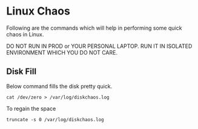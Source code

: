 # Linux Chaos

Following are the commands which will help in performing some quick chaos in Linux. 

DO NOT RUN IN PROD or YOUR PERSONAL LAPTOP. RUN IT IN ISOLATED ENVIRONMENT WHICH YOU DO NOT CARE.

## Disk Fill

Below command fills the disk pretty quick.

```
cat /dev/zero > /var/log/diskchaos.log
```

To regain the space

```
truncate -s 0 /var/log/diskchaos.log
```
